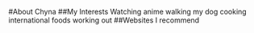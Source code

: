 #About Chyna
##My Interests
Watching anime
walking my dog
cooking international foods 
working out 
##Websites I recommend
